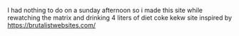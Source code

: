 I had nothing to do on a sunday afternoon so i made this site while rewatching the matrix and drinking 4 liters of diet coke kekw
site inspired by https://brutalistwebsites.com/
